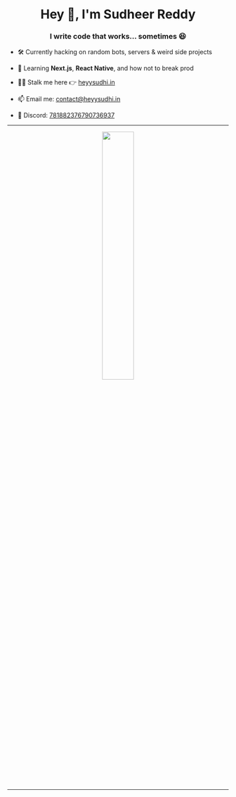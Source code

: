 <h1 align="center">Hey 👋, I'm Sudheer Reddy</h1>
<h3 align="center">I write code that works... sometimes 😆</h3>

- 🛠️ Currently hacking on random bots, servers & weird side projects  
- 🌱 Learning **Next.js**, **React Native**, and how not to break prod  
- 🕵️‍♂️ Stalk me here 👉 [heyysudhi.in](https://heyysudhi.in)

- 📫 Email me: [contact@heyysudhi.in](mailto:contact@heyysudhi.in)  
- 💬 Discord: [781882376790736937](https://discord.com/users/781882376790736937)

---

<p align="center">
  <a href="https://discord.com/users/781882376790736937">
    <img width="38%" src="https://discord.c99.nl/widget/theme-3/781882376790736937.png" />
  </a>
</p>

---
